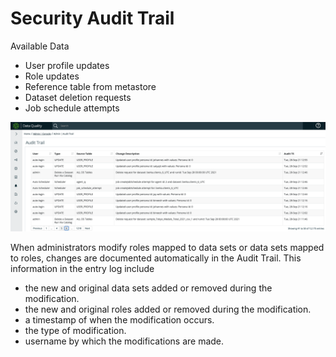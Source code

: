 # Security Audit Trail

Available Data

* User profile updates
* Role updates
* Reference table from metastore
* Dataset deletion requests
* Job schedule attempts

![](<../../.gitbook/assets/image (64).png>)

When administrators modify roles mapped to data sets or data sets mapped to roles, changes are documented automatically in the Audit Trail. This information in the entry log include

* the new and original data sets added or removed during the modification.
* the new and original roles added or removed during the modification.
* a timestamp of when the modification occurs.
* the type of modification.
* username by which the modifications are made.
